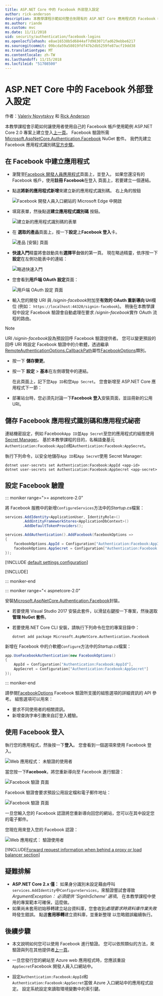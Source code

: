 ```yaml
---
title: ASP.NET Core 中的 Facebook 外部登入設定
author: rick-anderson
description: 本教學課程示範如何整合到現有的 ASP.NET Core 應用程式的 Facebook 帳戶使用者驗證。
ms.author: riande
ms.custom: mvc
ms.date: 11/11/2018
uid: security/authentication/facebook-logins
ms.openlocfilehash: e8ae16538b5d6844af7d983071fad629ebbe6217
ms.sourcegitcommit: 09bcda59a58019fdf47b2db5259fe87acf19dd38
ms.translationtype: MT
ms.contentlocale: zh-TW
ms.lasthandoff: 11/15/2018
ms.locfileid: "51708500"
---
```

# <a name="facebook-external-login-setup-in-aspnet-core"></a>ASP.NET Core 中的 Facebook 外部登入設定

作者：[Valeriy Novytskyy](https://github.com/01binary) 和 [Rick Anderson](https://twitter.com/RickAndMSFT)

本教學課程會示範如何讓使用者使用自己的 Facebook 帳戶使用範例 ASP.NET Core 2.0 專案上建立登入[上一頁](xref:security/authentication/social/index)。 Facebook 驗證所需[Microsoft.AspNetCore.Authentication.Facebook](https://www.nuget.org/packages/Microsoft.AspNetCore.Authentication.Facebook) NuGet 套件。 我們先建立 Facebook 應用程式識別碼[官方步驟](https://developers.facebook.com)。

## <a name="create-the-app-in-facebook"></a>在 Facebook 中建立應用程式

* 瀏覽至[Facebook 開發人員應用程式](https://developers.facebook.com/apps/)頁面上，並登入。 如果您還沒有的 Facebook 帳戶，使用**註冊 Facebook**在登入 頁面上，若要建立一個連結。

* 點選**將新的應用程式新增**來建立新的應用程式識別碼。 右上角的按鈕

   ![Facebook 開發人員入口網站的 Microsoft Edge 中開啟](index/_static/FBMyApps.png)

* 填寫表單，然後點選**建立應用程式識別碼** 按鈕。

  ![建立新的應用程式識別碼的表單](index/_static/FBNewAppId.png)

* 在 **選取的產品**頁面上，按一下**設定**上**Facebook 登入**卡。

  ![產品 [安裝] 頁面](index/_static/FBProductSetup.png)

* **快速入門**精靈將會啟動具有**選擇平台**做的第一頁。 現在略過精靈，依序按一下**設定**在左側功能表中的連結：

  ![略過快速入門](index/_static/FBSkipQuickStart.png)

* 您會看到**用戶端 OAuth 設定**頁面：

  ![用戶端 OAuth 設定 頁面](index/_static/FBOAuthSetup.png)

* 輸入您的開發 URI 與 */signin-facebook*附加至**有效的 OAuth 重新導向 Uri**欄位 (例如： `https://localhost:44320/signin-facebook`)。 稍後在本教學課程中設定 Facebook 驗證會自動處理在要求 */signin-facebook*實作 OAuth 流程的路由。

> [!NOTE]
> URI */signin-facebook*設為預設回呼 Facebook 驗證提供者。 您可以變更預設的回呼 URI 時設定 Facebook 驗證中的介軟體，透過繼承[RemoteAuthenticationOptions.CallbackPath](/dotnet/api/microsoft.aspnetcore.authentication.remoteauthenticationoptions.callbackpath)屬性[FacebookOptions](/dotnet/api/microsoft.aspnetcore.authentication.facebook.facebookoptions)類別。

* 按一下 **儲存變更**。

* 按一下 **設定** > **基本**在左側導覽中的連結。

  在此頁面上，記下您`App ID`和您`App Secret`。 您會新增至 ASP.NET Core 應用程式下一節：

* 部署站台時，您必須先討論一下**Facebook 登入**安裝頁面，並註冊新的公用 URI。

## <a name="store-facebook-app-id-and-app-secret"></a>儲存 Facebook 應用程式識別碼和應用程式祕密

連結機密設定，例如 Facebook`App ID`並`App Secret`至您的應用程式的組態使用[Secret Manager](xref:security/app-secrets)。 基於本教學課程的目的，名稱語彙基元`Authentication:Facebook:AppId`和`Authentication:Facebook:AppSecret`。

執行下列命令，以安全地儲存`App ID`和`App Secret`使用 Secret Manager:

```console
dotnet user-secrets set Authentication:Facebook:AppId <app-id>
dotnet user-secrets set Authentication:Facebook:AppSecret <app-secret>
```

## <a name="configure-facebook-authentication"></a>設定 Facebook 驗證

::: moniker range=">= aspnetcore-2.0"

將 Facebook 服務中的新增`ConfigureServices`方法中的*Startup.cs*檔案：

```csharp
services.AddIdentity<ApplicationUser, IdentityRole>()
        .AddEntityFrameworkStores<ApplicationDbContext>()
        .AddDefaultTokenProviders();

services.AddAuthentication().AddFacebook(facebookOptions =>
{
    facebookOptions.AppId = Configuration["Authentication:Facebook:AppId"];
    facebookOptions.AppSecret = Configuration["Authentication:Facebook:AppSecret"];
});
```

[!INCLUDE [default settings configuration](includes/default-settings.md)]

[!INCLUDE[](includes/chain-auth-providers.md)]

::: moniker-end

::: moniker range="< aspnetcore-2.0"

安裝[Microsoft.AspNetCore.Authentication.Facebook](https://www.nuget.org/packages/Microsoft.AspNetCore.Authentication.Facebook)封裝。

* 若要使用 Visual Studio 2017 安裝此套件，以滑鼠右鍵按一下專案，然後選取**管理 NuGet 套件**。
* 若要使用.NET Core CLI 安裝，請執行下列命令在您的專案目錄中：

   `dotnet add package Microsoft.AspNetCore.Authentication.Facebook`

新增在 Facebook 中的介軟體`Configure`方法中的*Startup.cs*檔案：

```csharp
app.UseFacebookAuthentication(new FacebookOptions()
{
    AppId = Configuration["Authentication:Facebook:AppId"],
    AppSecret = Configuration["Authentication:Facebook:AppSecret"]
});
```

::: moniker-end

請參閱[FacebookOptions](/dotnet/api/microsoft.aspnetcore.builder.facebookoptions) Facebook 驗證所支援的組態選項的詳細資訊的 API 參考。 組態選項可以用來：

* 要求不同使用者的相關資訊。
* 新增查詢字串引數來自訂登入體驗。

## <a name="sign-in-with-facebook"></a>使用 Facebook 登入

執行您的應用程式，然後按一下**登入**。 您會看到一個選項來使用 Facebook 登入。

![Web 應用程式： 未驗證的使用者](index/_static/DoneFacebook.png)

當您按一下**Facebook**，將您重新導向至 Facebook 進行驗證：

![Facebook 驗證 頁面](index/_static/FBLogin.png)

Facebook 驗證會要求預設公用設定檔和電子郵件地址：

![Facebook 驗證 頁面](index/_static/FBLoginDone.png)

一旦您輸入您的 Facebook 認證將您重新導向回您的網站，您可以在其中設定您的電子郵件。

您現在用來登入您的 Facebook 認證：

![Web 應用程式： 驗證使用者](index/_static/Done.png)

[!INCLUDE[Forward request information when behind a proxy or load balancer section](includes/forwarded-headers-middleware.md)]

## <a name="troubleshooting"></a>疑難排解

* **ASP.NET Core 2.x 僅：** 如果身分識別未設定藉由呼叫`services.AddIdentity`中`ConfigureServices`，來驗證嘗試會導致*ArgumentException： 必須提供 'SignInScheme' 選項*。 在本教學課程中使用的專案範本可確保，這麼做。
* 如果尚未套用初始移轉建立站台資料庫，您會收到*處理要求時資料庫作業失敗*時發生錯誤。 點選**套用移轉**建立資料庫，並重新整理 以忽略錯誤繼續執行。

## <a name="next-steps"></a>後續步驟

* 本文說明如何您可以使用 Facebook 進行驗證。 您可以依照類似的方法，來驗證與列在其他提供者[上一頁](xref:security/authentication/social/index)。

* 一旦您發行您的網站至 Azure web 應用程式時，您應該重設`AppSecret`Facebook 開發人員入口網站中。

* 設定`Authentication:Facebook:AppId`和`Authentication:Facebook:AppSecret`當做 Azure 入口網站中的應用程式設定。 設定系統設定來讀取環境變數中的索引鍵。
